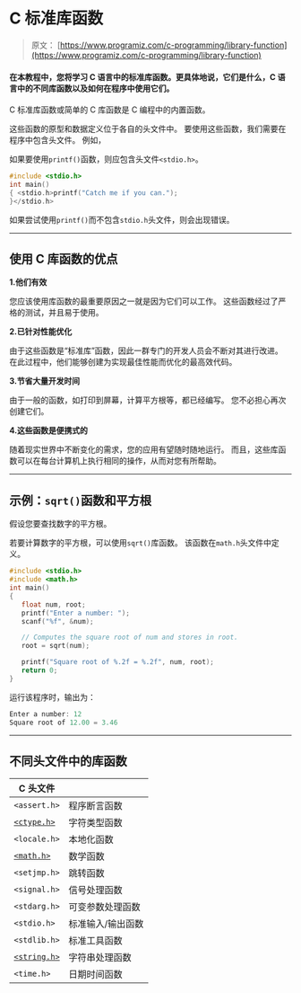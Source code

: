 # C 标准库函数

> 原文： [https://www.programiz.com/c-programming/library-function](https://www.programiz.com/c-programming/library-function)

#### 在本教程中，您将学习 C 语言中的标准库函数。更具体地说，它们是什么，C 语言中的不同库函数以及如何在程序中使用它们。

C 标准库函数或简单的 C 库函数是 C 编程中的内置函数。

这些函数的原型和数据定义位于各自的头文件中。 要使用这些函数，我们需要在程序中包含头文件。 例如，

如果要使用`printf()`函数，则应包含头文件`<stdio.h>`。

```c
#include <stdio.h>
int main()
{ <stdio.h>printf("Catch me if you can."); 
}</stdio.h> 
```

如果尝试使用`printf()`而不包含`stdio.h`头文件，则会出现错误。

* * *

## 使用 C 库函数的优点

**1.他们有效**

您应该使用库函数的最重要原因之一就是因为它们可以工作。 这些函数经过了严格的测试，并且易于使用。

**2.已针对性能优化**

由于这些函数是“标准库”函数，因此一群专门的开发人员会不断对其进行改进。 在此过程中，他们能够创建为实现最佳性能而优化的最高效代码。

**3.节省大量开发时间**

由于一般的函数，如打印到屏幕，计算平方根等，都已经编写。 您不必担心再次创建它们。

**4.这些函数是便携式的**

随着现实世界中不断变化的需求，您的应用有望随时随地运行。 而且，这些库函数可以在每台计算机上执行相同的操作，从而对您有所帮助。

* * *

## 示例：`sqrt()`函数和平方根

假设您要查找数字的平方根。

若要计算数字的平方根，可以使用`sqrt()`库函数。 该函数在`math.h`头文件中定义。

```c
#include <stdio.h>
#include <math.h>
int main()
{
   float num, root;
   printf("Enter a number: ");
   scanf("%f", &num);

   // Computes the square root of num and stores in root.
   root = sqrt(num);

   printf("Square root of %.2f = %.2f", num, root);
   return 0;
}
```

运行该程序时，输出为：

```c
Enter a number: 12
Square root of 12.00 = 3.46
```

* * *

## 不同头文件中的库函数

| C 头文件 | |
| --- | --- |
| `<assert.h>` | 程序断言函数 |
| [`<ctype.h>`](/c-programming/library-function/ctype.h "<ctype.h> header file") | 字符类型函数 |
| `<locale.h>` | 本地化函数 |
| [`<math.h>`](/c-programming/library-function/math.h "<math.h> header file") | 数学函数 |
| `<setjmp.h>` | 跳转函数 |
| `<signal.h>` | 信号处理函数 |
| `<stdarg.h>` | 可变参数处理函数 |
| `<stdio.h>` | 标准输入/输出函数 |
| `<stdlib.h>` | 标准工具函数 |
| [`<string.h>`](/c-programming/library-function/string.h "C <string.h> header") | 字符串处理函数 |
| `<time.h>` | 日期时间函数 |